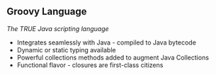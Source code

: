 ## Groovy Language

_The TRUE Java scripting language_

* Integrates seamlessly with Java - compiled to Java bytecode
* Dynamic or static typing available
* Powerful collections methods added to augment Java Collections
* Functional flavor - closures are first-class citizens
